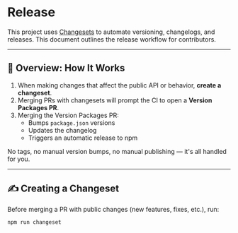 # Release

This project uses [Changesets](https://github.com/changesets/changesets) to automate versioning, changelogs, and releases. This document outlines the release workflow for contributors.

---

## 🧠 Overview: How It Works

1. When making changes that affect the public API or behavior, **create a changeset**.
2. Merging PRs with changesets will prompt the CI to open a **Version Packages PR**.
3. Merging the Version Packages PR:
   - Bumps `package.json` versions
   - Updates the changelog
   - Triggers an automatic release to npm

No tags, no manual version bumps, no manual publishing — it's all handled for you.

---

## ✍️ Creating a Changeset

Before merging a PR with public changes (new features, fixes, etc.), run:

```bash
npm run changeset
```
